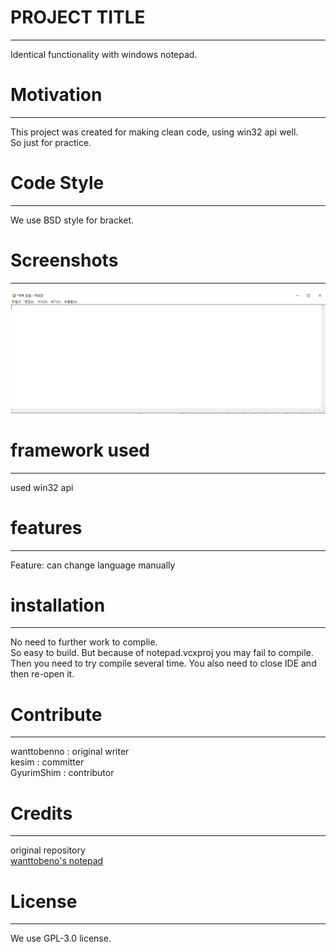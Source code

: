 ﻿# PROJECT TITLE
***
Identical functionality with windows notepad.
# Motivation
***
This project was created for making clean code, using win32 api well.  
So just for practice.
# Code Style
***
We use BSD style for bracket.
# Screenshots
***
![snapshot](snapshot.png)
# framework used
***
used win32 api
# features
***
Feature: can change language manually 
# installation 
***
No need to further work to complie.  
So easy to build.
But because of notepad.vcxproj you may fail to compile.
Then you need to try compile several time. 
You also need to close IDE and then re-open it.
# Contribute
***
wanttobenno : original writer  
kesim : committer  
GyurimShim : contributor  
# Credits
***
original repository  
[wanttobeno's notepad](https://github.com/wanttobeno/notepad)
# License
***
We use GPL-3.0 license.

